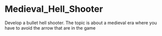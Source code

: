 # Medieval_Hell_Shooter
Develop a bullet hell shooter. The topic is about a medieval era where you have to avoid the arrow that are in the game
